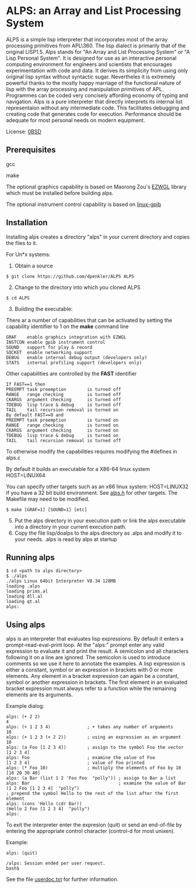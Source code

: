 # ALPS: an Array and List Processing System

ALPS is a simple lisp interpreter that incorporates most of the array
processing primitives from APL\360. The lisp dialect is primarily that
of the original LISP1.5. Alps stands for "An Array and List Processing
System" or "A Lisp Personal System". It is designed for use as an
interactive personal computing environment for engineers and
scientists that encourages experimentation with code and data. It
derives its simplicity from using only original lisp syntax without
syntactic sugar. Nevertheles it is extremely powerful thanks to the
mostly happy marriage of the functional nature of lisp with the array
processing and manipulation primitives of APL. Programmes can be coded
very concisely affording economy of typing and navigation. Alps is a
pure interpreter that directly interprets its internal list
representaion without any intermediate code. This facilitates
debugging and creating code that generates code for
execution. Performance should be adequate for most personal needs on
modern equipment.

License: [0BSD](LICENSE)


## Prerequisites

gcc

make

The optional graphics capability is based on Maorong Zou's
[EZWGL](https://github.com/dpenkler/EZWGL) library which must be
installed before building alps.

The optional instrument control capability is based on
[linux-gpib](https://sourceforge.net/projects/linux-gpib/files/latest/download) 
## Installation

Installing alps creates a directory "alps" in your current directory
and copies the files to it.

For Un*x systems:
1) Obtain a source
```
$ git clone https://github.com/dpenkler/ALPS ALPS
```
2) Change to the directory into which you cloned ALPS
```
$ cd ALPS
```
3) Building the executable:

There ar a number of capabilities that can be activated by setting the capability identifier to 1 on the  **make** command line
```
GRAF    enable graphics integration with EZWGL
INSTCON enable gpib instrument control
SOUND   support for play & record 
SOCKET  enable networking support
DEBUG   enable internal debug output (developers only)
STATS   internal profiling support (developers only)
```
Other capabilities are controlled by the **FAST** identifier
```
If FAST==1 then
PREEMPT task preemption        is turned off
RANGE   range checking         is turned off
CKARGS  argument checking      is turned off
TDEBUG  lisp trace & debug     is turned off
TAIL    tail recursion removal is turned on
By default FAST==0 and
PREEMPT task preemption        is turned on
RANGE   range checking         is turned on
CKARGS  argument checking      is turned on
TDEBUG  lisp trace & debug     is turned on
TAIL    tail recursion removal is turned off
```
To otherwise modify the capabilities requires modifying the #defines in alps.c

By default it builds an executable for a X86-64 linux system HOST=LINUX64

You can specify other targets such as an x86 linux system: HOST=LINUX32 if you have a 32 bit build environment.
See [alps.h](src/alps.h) for other targets. The Makefile may need to be modified.
```
$ make [GRAF=1] [SOUND=1] [etc]
```
5) Put the alps directory in your execution path or link the
alps executable into a directory in your current execution path.
6) Copy the file lisp/doalps to the alps directory as .alps and modify
it to your needs. .alps is read by alps at startup

## Running alps

```
$ cd <path to alps directory>
$ ./alps
./alps Linux 64bit Interpreter V8.34 128MB
loading .alps
loading prims.al
loading dll.al
loading qt.al
alps: 

```

## Using alps
alps is an interpreter that evaluates lisp expressions. By default it
enters a prompt-read-eval-print loop. At the "alps:" prompt enter any
valid expression to evaluate it and print the result.  A semicolon and
all characters following it on a line are ignored. The semicolon is
used to introduce comments so we use it here to annotate the examples.
A lisp expression is either a constant, symbol or an expression in
brackets with 0 or more elements. Any element in a bracket expression
can again be a constant, symbol or another expression in brackets.
The first element in an evaluated bracket expression must always refer
to a function while the remaining elements are its arguments.

Example dialog:

```
alps: (+ 2 2)
4
alps: (+ 1 2 3 4)              ; + takes any number of arguments
10
alps: (+ 1 2 3 (+ 2 2))        ; using an expression as an argument
10
alps: (a Foo [1 2 3 4])        ; assign to the symbol Foo the vector [1 2 3 4]
alps: Foo                      ; examine the value of Foo
[1 2 3 4]                      ; value of Foo printed
alps: (* Foo 10)               ; multiply the elements of Foo by 10
[10 20 30 40]
alps: (a Bar (list 1 2 'Foo Foo  "polly")) ; assign to Bar a list 
alps: Bar                                  ; examine the value of Bar
(1 2 Foo [1 2 3 4]  "polly")
; prepend the symbol Hello to the rest of the list after the first element  
alps: (cons 'Hello (cdr Bar))  
(Hello 2 Foo [1 2 3 4]  "polly")
alps:
```
To exit the interpreter enter the expresion (quit) or send an end-of-file
by entering the appropriate control character (control-d for most unixen).

Example:
```
alps: (quit)

/alps: Session ended per user request.
bash$ 
```

See the file [userdoc.txt](doc/userdoc.txt) for further information.
